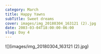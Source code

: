 ```yaml
---
category: March
title: Happy Yawns
subTitle: Sweet dreams
cover: images/img_20180304_163121 (2).jpg
date: 2003-03-04T18:00:00-06:00
slug: Day 4
---
```

![](images/img_20180304_163121 (2).jpg)
